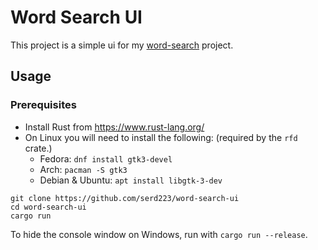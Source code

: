 # Word Search UI

This project is a simple ui for my [word-search](https://github.com/serd223/word-search) project.


## Usage

### Prerequisites
- Install Rust from https://www.rust-lang.org/
- On Linux you will need to install the following: (required by the `rfd` crate.)
    - Fedora: `dnf install gtk3-devel`
    - Arch: `pacman -S gtk3`
    - Debian & Ubuntu: `apt install libgtk-3-dev`



```
git clone https://github.com/serd223/word-search-ui
cd word-search-ui
cargo run
```
To hide the console window on Windows, run with `cargo run --release`.

